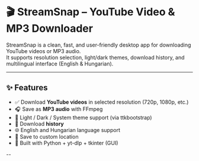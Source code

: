 # 🎬 StreamSnap – YouTube Video & MP3 Downloader

StreamSnap is a clean, fast, and user-friendly desktop app for downloading YouTube videos or MP3 audio.  
It supports resolution selection, light/dark themes, download history, and multilingual interface (English & Hungarian).

---

## ✨ Features

- ✅ Download **YouTube videos** in selected resolution (720p, 1080p, etc.)
- 🎧 Save as **MP3 audio** with FFmpeg
- 🌙 Light / Dark / System theme support (via ttkbootstrap)
- 📜 Download **history**
- 🌐 English and Hungarian language support
- 💾 Save to custom location
- 🧩 Built with Python + yt-dlp + tkinter (GUI)

--